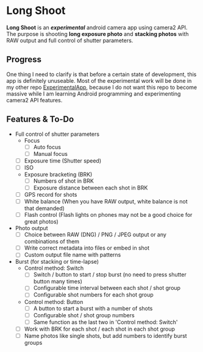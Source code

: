 # Long Shoot

**Long Shoot** is an ***experimental*** android camera app using camera2 API.  
The purpose is shooting **long exposure photo** and **stacking photos** with RAW output and full control of shutter parameters.  


## Progress
One thing I need to clarify is that before a certain state of development, this app is definitely unuseable.  Most of the experimental work will be done in my other repo [ExperimentalApp](https://github.com/Tyrone-Liu/ExperimentalApp.git), because I do not want this repo to become massive while I am learning Android programming and experimenting camera2 API features.  


## Features & To-Do

+ Full control of shutter parameters
    * Focus
        - [ ] Auto focus
        - [ ] Manual focus
    * [ ] Exposure time (Shutter speed)
    * [ ] ISO
    * Exposure bracketing (BRK)
        - [ ] Numbers of shot in BRK
        - [ ] Exposure distance between each shot in BRK
    * [ ] GPS record for shots
    * [ ] White balance (When you have RAW output, white balance is not that demanded)
    * [ ] Flash control (Flash lights on phones may not be a good choice for great photos)

+ Photo output
    * [ ] Choice between RAW (DNG) / PNG / JPEG output or any combinations of them
    * [ ] Write correct metadata into files or embed in shot
    * [ ] Custom output file name with patterns

+ Burst (for stacking or time-lapse)
    * Control method: Switch
        - [ ] Switch / button to start / stop burst (no need to press shutter button many times)
        - [ ] Configurable time interval between each shot / shot group
        - [ ] Configurable shot numbers for each shot group
    * Control method: Button
        - [ ] A button to start a burst with a number of shots
        - [ ] Configurable shot / shot group numbers
        - [ ] Same function as the last two in 'Control method: Switch'
    * [ ] Work with BRK for each shot / each shot in each shot group
    * [ ] Name photos like single shots, but add numbers to identify burst groups
